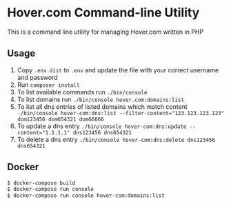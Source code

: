 # Hover.com Command-line Utility

This is a command line utility for managing Hover.com written in PHP

## Usage

1. Copy `.env.dist` to `.env` and update the file with your correct username and password
2. Run `composer install`
3. To list available commands run `./bin/console`
4. To list domains run `./bin/console hover.com:domains:list`
5. To list all dns entries of listed domains which match content ` ./bin/console hover-com:dns:list --filter-content="123.123.123.123" dom123456 dom654321 dom66666`
6. To update a dns entry `./bin/console hover-com:dns:update --content="1.1.1.1" dns123456 dns654321`
7. To delete a dns entry `./bin/console hover-com:dns:delete dns123456 dns654321`


## Docker

```bash
$ docker-compose build
$ docker-compose run console
$ docker-compose run console hover-com:domains:list
```
